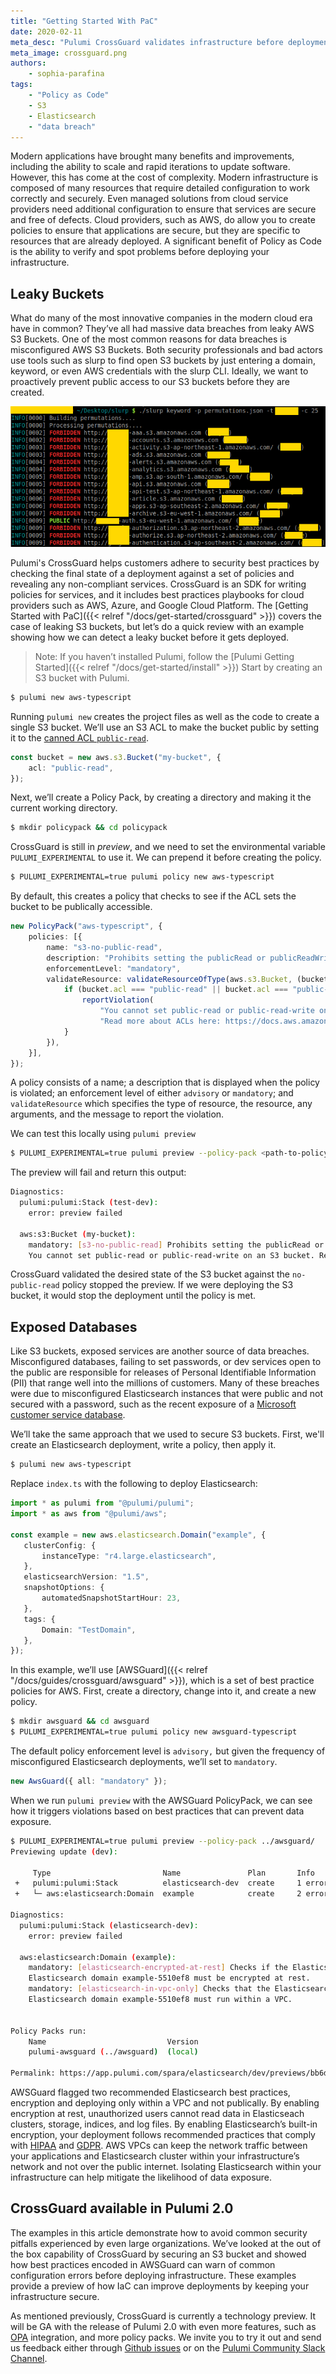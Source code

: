 ```yaml
---
title: "Getting Started With PaC"
date: 2020-02-11
meta_desc: "Pulumi CrossGuard validates infrastructure before deployment to prevent data breaches caused by misconfigured services, "
meta_image: crossguard.png
authors:
    - sophia-parafina
tags:
    - "Policy as Code"
    - S3
    - Elasticsearch
    - "data breach"
---
```


Modern applications have brought many benefits and improvements, including the ability to scale and rapid iterations to update software. However, this has come at the cost of complexity. Modern infrastructure is composed of many resources that require detailed configuration to work correctly and securely. Even managed solutions from cloud service providers need additional configuration to ensure that services are secure and free of defects. Cloud providers, such as AWS, do allow you to create policies to ensure that applications are secure, but they are specific to resources that are already deployed. A significant benefit of Policy as Code is the ability to verify and spot problems before deploying your infrastructure.

<!--more-->

## Leaky Buckets

What do many of the most innovative companies in the modern cloud era have in common? They’ve all had massive data breaches from leaky AWS S3 Buckets.  One of the most common reasons for data breaches is misconfigured AWS S3 Buckets. Both security professionals and bad actors use tools such as slurp to find open S3 buckets by just entering a domain, keyword, or even AWS credentials with the slurp CLI. Ideally, we want to proactively prevent public access to our S3 buckets before they are created.

![S3 buckets open to public](Slurp-Amazon-AWS-S3-Bucket-Enumerator.png)

Pulumi's CrossGuard helps customers adhere to security best practices by checking the final state of a deployment against a set of policies and revealing any non-compliant services. CrossGuard is an SDK for writing policies for services, and it includes best practices playbooks for cloud providers such as AWS, Azure, and Google Cloud Platform. The [Getting Started with PaC]({{< relref "/docs/get-started/crossguard" >}}) covers the case of leaking S3 buckets, but let’s do a quick review with an example showing how we can detect a leaky bucket before it gets deployed.

> Note: If you haven’t installed Pulumi, follow the [Pulumi Getting Started]({{< relref "/docs/get-started/install" >}})
Start by creating an S3 bucket with Pulumi.

```bash
$ pulumi new aws-typescript
```

 Running `pulumi new` creates the project files as well as the code to create a single S3 bucket. We’ll use an S3 ACL to make the bucket public by setting it to the [canned ACL `public-read`](https://docs.aws.amazon.com/AmazonS3/latest/dev/acl-overview.html#canned-acl).

```ts
const bucket = new aws.s3.Bucket("my-bucket", {
    acl: "public-read",
});
```

Next, we’ll create a Policy Pack, by creating a directory and making it the current working directory.

```bash
$ mkdir policypack && cd policypack
```

CrossGuard is still in *preview*, and we need to set the environmental variable `PULUMI_EXPERIMENTAL` to use it. We can prepend it before creating the policy.

```bash
$ PULUMI_EXPERIMENTAL=true pulumi policy new aws-typescript
```

By default, this creates a policy that checks to see if the ACL sets the bucket to be publically accessible.

```ts
new PolicyPack("aws-typescript", {
    policies: [{
        name: "s3-no-public-read",
        description: "Prohibits setting the publicRead or publicReadWrite permission on AWS S3 buckets.",
        enforcementLevel: "mandatory",
        validateResource: validateResourceOfType(aws.s3.Bucket, (bucket, args, reportViolation) => {
            if (bucket.acl === "public-read" || bucket.acl === "public-read-write") {
                reportViolation(
                    "You cannot set public-read or public-read-write on an S3 bucket. " +
                    "Read more about ACLs here: https://docs.aws.amazon.com/AmazonS3/latest/dev/acl-overview.html");
            }
        }),
    }],
});
```

A policy consists of a name; a description that is displayed when the policy is violated; an enforcement level of either `advisory` or `mandatory`; and `validateResource` which specifies the type of resource, the resource, any arguments, and the message to report the violation.

We can test this locally using `pulumi preview`

```bash
$ PULUMI_EXPERIMENTAL=true pulumi preview --policy-pack <path-to-policy-pack-directory>
```

The preview will fail and return this output:

```bash
Diagnostics:
  pulumi:pulumi:Stack (test-dev):
    error: preview failed

  aws:s3:Bucket (my-bucket):
    mandatory: [s3-no-public-read] Prohibits setting the publicRead or publicReadWrite permission on AWS S3 buckets.
    You cannot set public-read or public-read-write on an S3 bucket. Read more about ACLs here: https://docs.aws.amazon.com/AmazonS3/latest/dev/acl-overview.html
```

CrossGuard validated the desired state of the S3 bucket against the `no-public-read` policy stopped the preview. If we were deploying the S3 bucket, it would stop the deployment until the policy is met.

## Exposed Databases

Like S3 buckets, exposed services are another source of data breaches. Misconfigured databases, failing to set passwords, or dev services open to the public are responsible for releases of Personal Identifiable Information (PII) that range well into the millions of customers. Many of these breaches were due to misconfigured Elasticsearch instances that were public and not secured with a password, such as the recent exposure of a [Microsoft customer service database](https://siliconangle.com/2020/01/22/microsoft-exposes-250m-customer-service-records-via-misconfigured-elasticsearch-database/).

We’ll take the same approach that we used to secure S3 buckets. First, we'll create an Elasticsearch deployment, write a policy, then apply it.

```bash
$ pulumi new aws-typescript
```

Replace `index.ts` with the following to deploy Elasticsearch:

```ts
import * as pulumi from "@pulumi/pulumi";
import * as aws from "@pulumi/aws";

const example = new aws.elasticsearch.Domain("example", {
   clusterConfig: {
       instanceType: "r4.large.elasticsearch",
   },
   elasticsearchVersion: "1.5",
   snapshotOptions: {
       automatedSnapshotStartHour: 23,
   },
   tags: {
       Domain: "TestDomain",
   },
});
```

In this example, we’ll use [AWSGuard]({{< relref "/docs/guides/crossguard/awsguard" >}}), which is a set of best practice policies for AWS. First, create a directory, change into it, and create a new policy.

```bash
$ mkdir awsguard && cd awsguard
$ PULUMI_EXPERIMENTAL=true pulumi policy new awsguard-typescript
```

The default policy enforcement level is `advisory,` but given the frequency of misconfigured Elasticsearch deployments, we’ll set to `mandatory`.

```ts
new AwsGuard({ all: "mandatory" });
```

When we run `pulumi preview` with the AWSGuard PolicyPack, we can see how it triggers violations based on best practices that can prevent data exposure.

```bash
$ PULUMI_EXPERIMENTAL=true pulumi preview --policy-pack ../awsguard/
Previewing update (dev):

     Type                         Name               Plan       Info
 +   pulumi:pulumi:Stack          elasticsearch-dev  create     1 error
 +   └─ aws:elasticsearch:Domain  example            create     2 errors

Diagnostics:
  pulumi:pulumi:Stack (elasticsearch-dev):
    error: preview failed

  aws:elasticsearch:Domain (example):
    mandatory: [elasticsearch-encrypted-at-rest] Checks if the Elasticsearch Service domains have encryption at rest enabled.
    Elasticsearch domain example-5510ef8 must be encrypted at rest.
    mandatory: [elasticsearch-in-vpc-only] Checks that the Elasticsearch domain is only available within a VPC, and not accessible via a public endpoint.
    Elasticsearch domain example-5510ef8 must run within a VPC.


Policy Packs run:
    Name                           Version
    pulumi-awsguard (../awsguard)  (local)

Permalink: https://app.pulumi.com/spara/elasticsearch/dev/previews/bb6df58f-69aa-485a-99a4-d076bc067b84
```

AWSGuard flagged two recommended Elasticsearch best practices, encryption and deploying only within a VPC and not publically. By enabling encryption at rest, unauthorized users cannot read data in Elasticseach clusters, storage, indices, and log files. By enabling Elasticsearch’s built-in encryption, your deployment follows recommended practices that comply with [HIPAA](https://aspe.hhs.gov/report/health-insurance-portability-and-accountability-act-1996) and [GDPR](https://eugdpr.org/). AWS VPCs can keep the network traffic between your applications and Elasticsearch cluster within your infrastructure’s network and not over the public internet. Isolating Elasticsearch within your infrastructure can help mitigate the likelihood of data exposure.

## CrossGuard available in Pulumi 2.0

The examples in this article demonstrate how to avoid common security pitfalls experienced by even large organizations. We’ve looked at the out of the box capability of CrossGuard by securing an S3 bucket and showed how best practices encoded in AWSGuard can warn of common configuration errors before deploying infrastructure. These examples provide a preview of how IaC can improve deployments by keeping your infrastructure secure.

As mentioned previously, CrossGuard is currently a technology preview. It will be GA with the release of Pulumi 2.0 with even more features, such as [OPA](https://www.openpolicyagent.org/) integration, and more policy packs. We invite you to try it out and send us feedback either through [Github issues](https://github.com/pulumi/pulumi-policy) or on the [Pulumi Community Slack Channel](https://slack.pulumi.com/).
